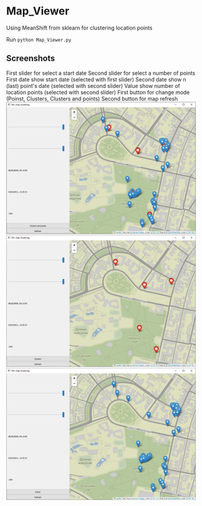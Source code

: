 # Map_Viewer

Using MeanShift from sklearn for clustering location points

Run `python Map_Viewer.py`

## Screenshots 
First slider for select a start date
Second slider for select a number of points 
First date show start date (selected with first slider)
Second date show n (last) point's date (selected with second slider)
Value show number of location points (selected with second slider)
First button for change mode (Poinst, Clusters, Clusters and points)
Second button for map refresh 
![Clusters and points](Screenshots/1.png?raw=true "Clusters and points")
![Clusters](Screenshots/2.png?raw=true "Clusters")
![Poinst](Screenshots/3.png?raw=true "Poinst")
